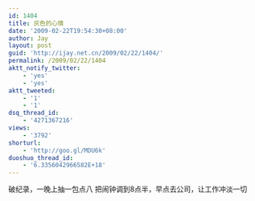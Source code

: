 ```yaml
---
id: 1404
title: 灰色的心情
date: '2009-02-22T19:54:30+08:00'
author: Jay
layout: post
guid: 'http://ijay.net.cn/2009/02/22/1404/'
permalink: /2009/02/22/1404
aktt_notify_twitter:
    - 'yes'
    - 'yes'
aktt_tweeted:
    - '1'
    - '1'
dsq_thread_id:
    - '4271367216'
views:
    - '3792'
shorturl:
    - 'http://goo.gl/MDU6k'
duoshuo_thread_id:
    - '6.3356042966582E+18'
---
```


破纪录，一晚上抽一包点八
把闹钟调到8点半，早点去公司，让工作冲淡一切